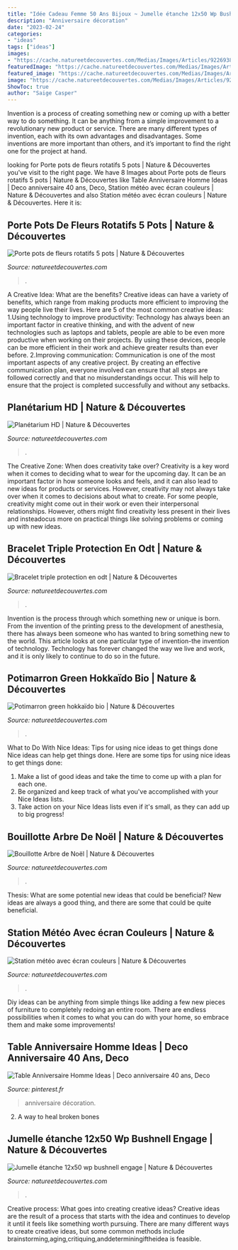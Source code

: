```yaml
---
title: "Idée Cadeau Femme 50 Ans Bijoux ~ Jumelle étanche 12x50 Wp Bushnell Engage"
description: "Anniversaire décoration"
date: "2023-02-24"
categories:
- "ideas"
tags: ["ideas"]
images:
- "https://cache.natureetdecouvertes.com/Medias/Images/Articles/92269380/690"
featuredImage: "https://cache.natureetdecouvertes.com/Medias/Images/Articles/91755100/690"
featured_image: "https://cache.natureetdecouvertes.com/Medias/Images/Articles/92489900/690"
image: "https://cache.natureetdecouvertes.com/Medias/Images/Articles/92269380/690"
ShowToc: true
author: "Saige Casper"
---
```



Invention is a process of creating something new or coming up with a better way to do something. It can be anything from a simple improvement to a revolutionary new product or service. There are many different types of invention, each with its own advantages and disadvantages. Some inventions are more important than others, and it’s important to find the right one for the project at hand.

	

		
looking for Porte pots de fleurs rotatifs 5 pots | Nature &amp; Découvertes you've visit to the right page. We have 8 Images about Porte pots de fleurs rotatifs 5 pots | Nature &amp; Découvertes like Table Anniversaire Homme Ideas | Deco anniversaire 40 ans, Deco, Station météo avec écran couleurs | Nature &amp; Découvertes and also Station météo avec écran couleurs | Nature &amp; Découvertes. Here it is:
		
    
## Porte Pots De Fleurs Rotatifs 5 Pots | Nature &amp; Découvertes

<img loading=lazy src="https://cache.natureetdecouvertes.com/Medias/Images/Articles/97119240/690" onerror="this.onerror=null;this.src='https://tse3.mm.bing.net/th?id=OIP.DSdsrJA1VgrESRsYJ8IwuQHaHa&amp;pid=15.1';" alt="Porte pots de fleurs rotatifs 5 pots | Nature &amp; Découvertes">

_Source: natureetdecouvertes.com_

>. 

	

A Creative Idea: What are the benefits?
Creative ideas can have a variety of benefits, which range from making products more efficient to improving the way people live their lives. Here are 5 of the most common creative ideas: 
1.Using technology to improve productivity: Technology has always been an important factor in creative thinking, and with the advent of new technologies such as laptops and tablets, people are able to be even more productive when working on their projects. By using these devices, people can be more efficient in their work and achieve greater results than ever before. 
 2.Improving communication: Communication is one of the most important aspects of any creative project. By creating an effective communication plan, everyone involved can ensure that all steps are followed correctly and that no misunderstandings occur. This will help to ensure that the project is completed successfully and without any setbacks. 
 
    
## Planétarium HD | Nature &amp; Découvertes

<img loading=lazy src="https://cache.natureetdecouvertes.com/Medias/Images/Articles/42003320/690" onerror="this.onerror=null;this.src='https://tse2.mm.bing.net/th?id=OIP.YeZOWTgfV7D17sALNBiSVwHaHa&amp;pid=15.1';" alt="Planétarium HD | Nature &amp; Découvertes">

_Source: natureetdecouvertes.com_

>. 

	

The Creative Zone: When does creativity take over?
Creativity is a key word when it comes to deciding what to wear for the upcoming day. It can be an important factor in how someone looks and feels, and it can also lead to new ideas for products or services. However, creativity may not always take over when it comes to decisions about what to create. For some people, creativity might come out in their work or even their interpersonal relationships. However, others might find creativity less present in their lives and insteadocus more on practical things like solving problems or coming up with new ideas.

    
## Bracelet Triple Protection En Odt | Nature &amp; Découvertes

<img loading=lazy src="https://cache.natureetdecouvertes.com/Medias/Images/Articles/92489900/690" onerror="this.onerror=null;this.src='https://tse1.mm.bing.net/th?id=OIP.5Oxl-g3dHO9VFFyc19BB4AHaHa&amp;pid=15.1';" alt="Bracelet triple protection en odt | Nature &amp; Découvertes">

_Source: natureetdecouvertes.com_

>. 

	

Invention is the process through which something new or unique is born. From the invention of the printing press to the development of anesthesia, there has always been someone who has wanted to bring something new to the world. This article looks at one particular type of invention-the invention of technology. Technology has forever changed the way we live and work, and it is only likely to continue to do so in the future.

    
## Potimarron Green Hokkaïdo Bio | Nature &amp; Découvertes

<img loading=lazy src="https://cache.natureetdecouvertes.com/Medias/Images/Articles/91755100/690" onerror="this.onerror=null;this.src='https://tse4.mm.bing.net/th?id=OIP.WJThoTwUcTTxNs0ZbAgxQAHaHa&amp;pid=15.1';" alt="Potimarron green hokkaïdo bio | Nature &amp; Découvertes">

_Source: natureetdecouvertes.com_

>. 

	

What to Do With Nice Ideas: Tips for using nice ideas to get things done
Nice ideas can help get things done. Here are some tips for using nice ideas to get things done: 
1. Make a list of good ideas and take the time to come up with a plan for each one.
2. Be organized and keep track of what you've accomplished with your Nice Ideas lists.
3. Take action on your Nice Ideas lists even if it's small, as they can add up to big progress!

    
## Bouillotte Arbre De Noël | Nature &amp; Découvertes

<img loading=lazy src="https://cache.natureetdecouvertes.com/Medias/Images/Articles/15214460/690" onerror="this.onerror=null;this.src='https://tse1.mm.bing.net/th?id=OIP.UrBIdUHio1t4YujtGFiX0wHaHa&amp;pid=15.1';" alt="Bouillotte Arbre de Noël | Nature &amp; Découvertes">

_Source: natureetdecouvertes.com_

>. 

	

Thesis: What are some potential new ideas that could be beneficial?
New ideas are always a good thing, and there are some that could be quite beneficial.

    
## Station Météo Avec écran Couleurs | Nature &amp; Découvertes

<img loading=lazy src="https://cache.natureetdecouvertes.com/Medias/Images/Articles/91865730/690" onerror="this.onerror=null;this.src='https://tse2.mm.bing.net/th?id=OIP.uevDbzCAvugzQTktwMPLPwHaHa&amp;pid=15.1';" alt="Station météo avec écran couleurs | Nature &amp; Découvertes">

_Source: natureetdecouvertes.com_

>. 

	

Diy ideas can be anything from simple things like adding a few new pieces of furniture to completely redoing an entire room. There are endless possibilities when it comes to what you can do with your home, so embrace them and make some improvements!

    
## Table Anniversaire Homme Ideas | Deco Anniversaire 40 Ans, Deco

<img loading=lazy src="https://i.pinimg.com/originals/66/fa/19/66fa19b5596ea67de258dccb7adb1dc1.jpg" onerror="this.onerror=null;this.src='https://tse3.mm.bing.net/th?id=OIP.d0uKy2PQ3xXXA4R1NuW_qgHaLH&amp;pid=15.1';" alt="Table Anniversaire Homme Ideas | Deco anniversaire 40 ans, Deco">

_Source: pinterest.fr_

>anniversaire décoration. 

	

2. A way to heal broken bones 

    
## Jumelle étanche 12x50 Wp Bushnell Engage | Nature &amp; Découvertes

<img loading=lazy src="https://cache.natureetdecouvertes.com/Medias/Images/Articles/92269380/690" onerror="this.onerror=null;this.src='https://tse3.mm.bing.net/th?id=OIP._YJOkqx2tHgc51Qk1mXv0QHaHa&amp;pid=15.1';" alt="Jumelle étanche 12x50 wp bushnell engage | Nature &amp; Découvertes">

_Source: natureetdecouvertes.com_

>. 

	

Creative process: What goes into creating creative ideas?
Creative ideas are the result of a process that starts with the idea and continues to develop it until it feels like something worth pursuing. There are many different ways to create creative ideas, but some common methods include brainstorming,aging,critiquing,anddeterminingiftheidea is feasible.

